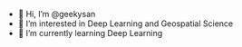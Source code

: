 - 👋 Hi, I’m @geekysan
- 👀 I’m interested in Deep Learning and Geospatial Science
- 🌱 I’m currently learning Deep Learning

<!---
geekysan/geekysan is a ✨ special ✨ repository because its `README.md` (this file) appears on your GitHub profile.
You can click the Preview link to take a look at your changes.
--->
